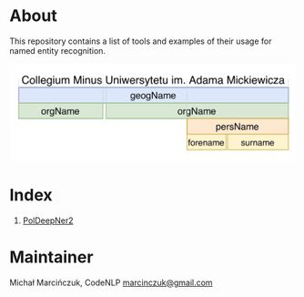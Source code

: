# About

This repository contains a list of tools and examples of their usage for named entity recognition.

![Nested named entities](gfx/codenlp-ner-nested.png)

# Index

1. [PolDeepNer2](pdn2)


# Maintainer

Michał Marcińczuk, CodeNLP <marcinczuk@gmail.com>
